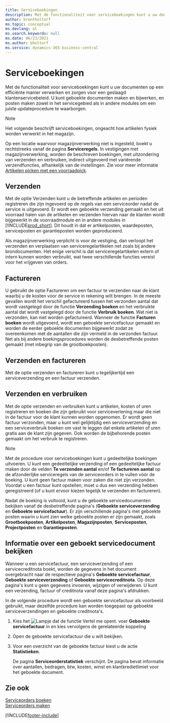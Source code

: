 ```yaml
---
title: Serviceboekingen
description: Met de functionaliteit voor serviceboekingen kunt u uw documenten op een efficiënte manier verwerken en zorgen voor een geslaagd klantenservicebeleid.
author: brentholtorf
ms.topic: conceptual
ms.devlang: al
ms.search.keywords: null
ms.date: 06/23/2021
ms.author: bholtorf
ms.service: dynamics-365-business-central
---
```

# <a name="service-posting"></a>Serviceboekingen
Met de functionaliteit voor serviceboekingen kunt u uw documenten op een efficiënte manier verwerken en zorgen voor een geslaagd klantenservicebeleid. U kunt geboekte documenten maken en bijwerken, en posten maken zowel in het servicegebied als in andere modules om een juiste updateprocedure te waarborgen.  

> [!NOTE]  
>  Het volgende beschrijft serviceboekingen, ongeacht hoe artikelen fysiek worden verwerkt in het magazijn.  
>   
>  Op een locatie waarvoor magazijnverwerking niet is ingesteld, boekt u rechtstreeks vanaf de pagina **Serviceregels**. In vestigingen met magazijnverwerking, worden de beschreven boekingen, met uitzondering van verzenden en verbruiken, indirect uitgevoerd met variërende verzendfuncties, afhankelijk van de instellingen. Zie voor meer informatie [Artikelen picken met een voorraadpick](warehouse-how-to-pick-items-with-inventory-picks.md).  

## <a name="ship"></a>Verzenden
Met de optie Verzenden kunt u de betreffende artikelen en perioden registreren die zijn ingevoerd op de regels van een serviceorder nadat de service is uitgevoerd. Er wordt een geboekte verzending gemaakt en het uit voorraad halen van de artikelen en verzenden hiervan naar de klanten wordt bijgewerkt in de voorraadmodule en in andere modules in [!INCLUDE[prod_short](includes/prod_short.md)]. Dit houdt in dat er artikelposten, waardeposten, serviceposten en garantieposten worden geproduceerd.  

Als magazijnverwerking verplicht is voor de vestiging, dan verloopt het verzenden en verplaatsen van serviceregelartikelen net zoals bij andere brondocumenten. Het enige verschil is dat serviceregelartikelen extern of intern kunnen worden verbruikt, wat twee verschillende functies vereist voor het vrijgeven van orders.

## <a name="invoice"></a>Factureren
U gebruikt de optie Factureren om een factuur te verzenden naar de klant waarbij u de kosten voor de service in rekening wilt brengen. In de meeste gevallen wordt het verschil gefactureerd tussen het verzonden aantal dat wordt vastgelegd door de functie **Verzending boeken** en het verbruikte aantal dat wordt vastgelegd door de functie **Verbruik boeken**. Wat niet is verzonden, kan niet worden gefactureerd. Wanneer de functie **Facturen boeken** wordt uitgevoerd, wordt een geboekte servicefactuur gemaakt en worden de eerder geboekte documenten bijgewerkt zodat ze overeenkomen met de aantallen die zijn vermeld in de verzonden factuur. Net als bij andere boekingsprocedures worden de desbetreffende posten gemaakt (met inbegrip van de grootboekposten).  

## <a name="ship-and-invoice"></a>Verzenden en factureren
Met de optie verzenden en factureren kunt u tegelijkertijd een serviceverzending en een factuur verzenden.  

## <a name="ship-and-consume"></a>Verzenden en verbruiken
Met de optie verzenden en verbruiken kunt u artikelen, kosten of uren registreren en boeken die zijn gebruikt voor serviceverlening maar die niet in de factuur voor de klant kunnen worden opgenomen. Er wordt geen factuur verzonden, maar u kunt wel gelijktijdig een serviceverzending en een serviceverbruik boeken om vast te leggen dat enkele artikelen of uren gratis aan de klant zijn gegeven. Ook worden de bijbehorende posten gemaakt om het verbruik te registreren.  

> [!NOTE]  
>  Met de procedure voor serviceboekingen kunt u gedeeltelijke boekingen uitvoeren. U kunt een gedeeltelijke verzending of een gedeeltelijke factuur maken door de velden **Te verzenden aantal** en/of **Te factureren aantal** op de afzonderlijke serviceregels van de serviceorders in te vullen vóór de boeking. U kunt geen factuur maken voor zaken die niet zijn verzonden. Voordat u een factuur kunt opstellen, moet u dus een verzending hebben geregistreerd (of u kunt ervoor kiezen tegelijk te verzenden en factureren).  

Nadat de boeking is voltooid, kunt u de geboekte servicedocumenten bekijken vanaf de desbetreffende pagina's (**Geboekte serviceverzending** en **Geboekte servicefactuur**). Er zijn verschillende pagina's met geboekte posten waarin u kunt zien welke geboekte posten er zijn gemaakt, zoals **Grootboekposten**, **Artikelposten**, **Magazijnposten**, **Serviceposten**, **Projectposten** en **Garantieposten**.  

## <a name="to-view-information-about-a-posted-service-document"></a>Informatie over een geboekt servicedocument bekijken
Wanneer u een servicefactuur, een serviceverzending of een servicecreditnota boekt, worden de gegevens in het document overgebracht naar de respectieve pagina's **Geboekte servicefactuur**, **Geboekte serviceverzending** of **Geboekte servicecreditnota**. Op deze pagina's kunt u geen gegevens invoeren, wijzigen of verwijderen. U kunt een verzending, factuur of creditnota vanaf deze pagina's afdrukken.  

In de volgende procedure wordt een geboekte servicefactuur als voorbeeld gebruikt, maar dezelfde procedure kan worden toegepast op geboekte serviceverzendingen en geboekte creditnota's.  

1. Kies het ![Lampje dat de functie Vertel me opent.](media/ui-search/search_small.png "Vertel me wat u wilt doen") voer **Geboekte servicefactuur** in en kies vervolgens de gerelateerde koppeling  
2. Open de geboekte servicefactuur die u wilt bekijken.  
3. Voor een overzicht van de geboekte factuur kiest u de actie **Statistieken**.  

    De pagina **Serviceorderstatistiek** verschijnt. De pagina bevat informatie over aantallen, bedragen, btw, kosten, winst en klantkredietlimiet voor het geboekte document.

## <a name="see-also"></a>Zie ook
[Serviceorders boeken](service-how-to-post-service-orders.md)   
[Serviceorders maken](service-how-to-create-service-orders.md)


[!INCLUDE[footer-include](includes/footer-banner.md)]
